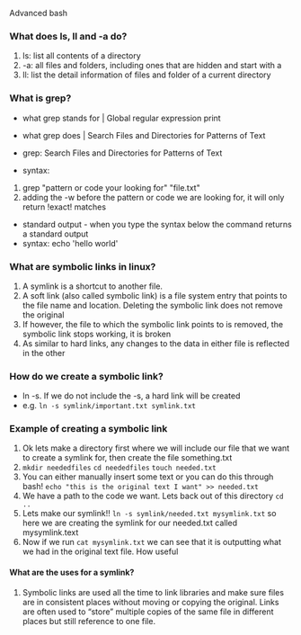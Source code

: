  Advanced bash

### What does ls, ll and -a do?
1. ls: list all contents of a directory
2. -a: all files and folders, including ones that are hidden and start with a
3. ll: list the detail information of files and folder of a current directory

### What is grep?
- what grep stands for | Global regular expression print
- what grep does | Search Files and Directories for Patterns of Text

- grep: Search Files and Directories for Patterns of Text
- syntax:
1. grep "pattern or code your looking for" "file.txt"
2. adding the -w before the pattern or code we are looking for, it will only return !exact! matches






- standard output - when you type the syntax below the command returns a standard output
- syntax: echo 'hello world'

### What are symbolic links in linux?
1. A symlink is a shortcut to another file.
2. A soft link (also called symbolic link) is a file system entry that points to the file name and location. Deleting the symbolic link does not remove the original
3. If however, the file to which the symbolic link points to is removed, the symbolic link stops working, it is broken
4. As similar to hard links, any changes to the data in either file is reflected in the other

### How do we create a symbolic link?
- ln -s. If we do not include the -s, a hard link will be created
- e.g. `ln -s symlink/important.txt symlink.txt`

### Example of creating a symbolic link
1. Ok lets make a directory first where we will include our file that we want to create a symlink for, then create the file something.txt
2. `mkdir neededfiles` `cd neededfiles` `touch needed.txt`
3. You can either manually insert some text or you can do this through bash! `echo "this is the original text I want" >> needed.txt`
4. We have a path to the code we want. Lets back out of this directory `cd ..`
5. Lets make our symlink!! `ln -s symlink/needed.txt mysymlink.txt` so here we are creating the symlink for our needed.txt called mysymlink.text
6. Now if we run `cat mysymlink.txt` we can see that it is outputting what we had in the original text file. How useful

#### What are the uses for a symlink?
1. Symbolic links are used all the time to link libraries and make sure files are in consistent places without moving or copying the original. Links are often used to “store” multiple copies of the same file in different places but still reference to one file.
